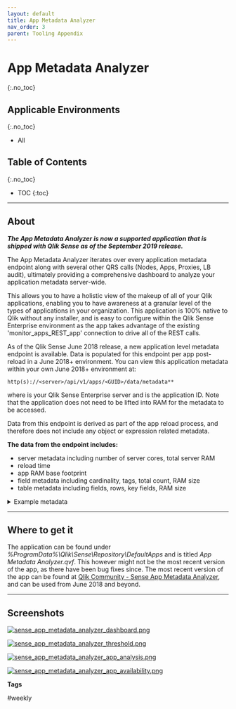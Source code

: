 ```yaml
---
layout: default
title: App Metadata Analyzer
nav_order: 3
parent: Tooling Appendix
---
```


# App Metadata Analyzer <i class="fas fa-dolly-flatbed fa-xs" title="Shipped | Native Capability"></i>
{:.no_toc}

## Applicable Environments
{:.no_toc}
- All

## Table of Contents
{:.no_toc}

* TOC
{:toc}

-------------------------

## About

**_The App Metadata Analyzer is now a supported application that is shipped with Qlik Sense as of the September 2019 release._**

The App Metadata Analyzer iterates over every application metadata endpoint along with several other QRS calls (Nodes, Apps, Proxies, LB audit), ultimately providing a comprehensive dashboard to analyze your application metadata server-wide.

This allows you to have a holistic view of the makeup of all of your Qlik applications, enabling you to have awareness at a granular level of the types of applications in your organization. This application is 100% native to Qlik without any installer, and is easy to configure within the Qlik Sense Enterprise environment as the app takes advantage of the existing 'monitor_apps_REST_app' connection to drive all of the REST calls.
 
As of the Qlik Sense June 2018 release, a new application level metadata endpoint is available. Data is populated for this endpoint per app post-reload in a June 2018+ environment. You can view this application metadata within your own June 2018+ environment at:

```http(s)://<server>/api/v1/apps/<GUID>/data/metadata**```
 
where <server> is your Qlik Sense Enterprise server and <GUID> is the application ID. Note that the application does not need to be lifted into RAM for the metadata to be accessed.

Data from this endpoint is derived as part of the app reload process, and therefore does not include any object or expression related metadata. 

**The data from the endpoint includes:**

- server metadata including number of server cores, total server RAM
- reload time
- app RAM base footprint
- field metadata including cardinality, tags, total count, RAM size
- table metadata including fields, rows, key fields, RAM size

<details>
  <summary>Example metadata</summary>
  
  ```
{"reload_meta":{"cpu_time_spent_ms":12696,"hardware":{"logical_cores":4,"total_memory":13018009600}},"static_byte_size":252583030,"fields":[{"name":"$Field","src_tables":[],"is_system":true,"is_hidden":true,"is_semantic":false,"distinct_only":false,"cardinal":239,"total_count":244,"is_locked":false,"always_one_selected":false,"is_numeric":false,"comment":"","tags":["$ascii","$text","$hidden","$system","$key"],"byte_size":6208},{"name":"$Table","src_tables":[],"is_system":true,"is_hidden":true,"is_semantic":false,"distinct_only":false,"cardinal":7,"total_count":244,"is_locked":false,"always_one_selected":false,"is_numeric":false,"comment":"","tags":["$ascii","$text","$hidden","$system","$key"],"byte_size":110},{"name":"$Rows","src_tables":[],"is_system":true,"is_hidden":true,"is_semantic":false,"distinct_only":false,"cardinal":5,"total_count":7,"is_locked":false,"always_one_selected":false,"is_numeric":true,"comment":"","tags":["$numeric","$integer","$hidden","$system"],"byte_size":70},{"name":"$Fields","src_tables":[],"is_system":true,"is_hidden":true,"is_semantic":false,"distinct_only":false,"cardinal":5,"total_count":7,"is_locked":false,"always_one_selected":false,"is_numeric":true,"comment":"","tags":["$numeric","$integer","$hidden","$system"],"byte_size":59},{"name":"$FieldNo","src_tables":[],"is_system":true,"is_hidden":true,"is_semantic":false,"distinct_only":false,"cardinal":114,"total_count":244,"is_locked":false,"always_one_selected":false,"is_numeric":true,"comment":"","tags":["$numeric","$integer","$hidden","$system"],"byte_size":1374},{"name":"$Info","src_tables":[],"is_system":true,"is_hidden":true,"is_semantic":false,"distinct_only":false,"cardinal":1,"total_count":239,"is_locked":false,"always_one_selected":false,"is_numeric":false,"comment":"","tags":["$ascii","$text","$hidden","$system"],"byte_size":6},{"name":"Game URL","src_tables":["Plays"],"is_system":false,"is_hidden":false,"is_semantic":false,"distinct_only":false,"cardinal":2298,"total_count":343045,"is_locked":false,"always_one_selected":false,"is_numeric":false,"comment":"","tags":["$ascii","$text"],"byte_size":174648},{"name":"GameID","src_tables":["Plays","Link","FinalScores","GamePassStats","PlayerPassStats"],"is_system":false,"is_hidden":false,"is_semantic":false,"distinct_only":true,"cardinal":2304,"total_count":0,"is_locked":false,"always_one_selected":false,"is_numeric":true,"comment":"","tags":["$numeric","$integer","$key"],"byte_size":46080},{"name":"WinningTeam","src_tables":["Plays"],"is_system":false,"is_hidden":false,"is_semantic":false,"distinct_only":false,"cardinal":35,"total_count":343045,"is_locked":false,"always_one_selected":false,"is_numeric":false,"comment":"","tags":["$ascii","$text"],"byte_size":307},{"name":"LosingTeam","src_tables":["Plays"],"is_system":false,"is_hidden":false,"is_semantic":false,"distinct_only":false,"cardinal":35,"total_count":343045,"is_locked":false,"always_one_selected":false,"is_numeric":false,"comment":"","tags":["$ascii","$text"],"byte_size":307},{"name":"FinalHomeScore","src_tables":["FinalScores"],"is_system":false,"is_hidden":false,"is_semantic":false,"distinct_only":false,"cardinal":57,"total_count":2298,"is_locked":false,"always_one_selected":false,"is_numeric":true,"comment":"","tags":["$numeric","$integer"],"byte_size":677},{"name":"FinalAwayScore","src_tables":["FinalScores"],"is_system":false,"is_hidden":false,"is_semantic":false,"distinct_only":false,"cardinal":52,"total_count":2298,"is_locked":false,"always_one_selected":false,"is_numeric":true,"comment":"","tags":["$numeric","$integer"],"byte_size":617},{"name":"offense_won","src_tables":["Plays"],"is_system":false,"is_hidden":false,"is_semantic":false,"distinct_only":false,"cardinal":2,"total_count":343045,"is_locked":false,"always_one_selected":false,"is_numeric":false,"comment":"","tags":["$ascii","$text"],"byte_size":21},{"name":"ID","src_tables":["Plays"],"is_system":false,"is_hidden":false,"is_semantic":false,"distinct_only":false,"cardinal":343045,"total_count":343045,"is_locked":false,"always_one_selected":false,"is_numeric":true,"comment":"","tags":["$numeric","$integer"],"byte_size":2744360},{"name":"Date","src_tables":["Plays"],"is_system":false,"is_hidden":false,"is_semantic":false,"distinct_only":false,"cardinal":426,"total_count":343045,"is_locked":false,"always_one_selected":false,"is_numeric":true,"comment":"","tags":["$numeric","$integer","$timestamp","$date"],"byte_size":3408},{"name":"Drive","src_tables":["Plays"],"is_system":false,"is_hidden":false,"is_semantic":false,"distinct_only":false,"cardinal":35,"total_count":343045,"is_locked":false,"always_one_selected":false,"is_numeric":true,"comment":"","tags":["$numeric","$integer"],"byte_size":411},{"name":"qtr","src_tables":["Plays"],"is_system":false,"is_hidden":false,"is_semantic":false,"distinct_only":false,"cardinal":4,"total_count":343045,"is_locked":false,"always_one_selected":false,"is_numeric":false,"comment":"","tags":["$ascii","$text"],"byte_size":32},{"name":"down","src_tables":["Plays"],"is_system":false,"is_hidden":false,"is_semantic":false,"distinct_only":false,"cardinal":4,"total_count":343045,"is_locked":false,"always_one_selected":false,"is_numeric":true,"comment":"","tags":["$numeric","$integer"],"byte_size":44},{"name":"time","src_tables":["Plays"],"is_system":false,"is_hidden":false,"is_semantic":false,"distinct_only":false,"cardinal":901,"total_count":343045,"is_locked":false,"always_one_selected":false,"is_numeric":true,"comment":"","tags":["$numeric"],"byte_size":19822},{"name":"TimeUnder","src_tables":["Plays"],"is_system":false,"is_hidden":false,"is_semantic":false,"distinct_only":false,"cardinal":16,"total_count":343045,"is_locked":false,"always_one_selected":false,"is_numeric":true,"comment":"","tags":["$numeric","$integer"],"byte_size":182},{"name":"TimeSecsDual","src_tables":["Plays"],"is_system":false,"is_hidden":false,"is_semantic":false,"distinct_only":false,"cardinal":343045,"total_count":343045,"is_locked":false,"always_one_selected":false,"is_numeric":true,"comment":"","tags":["$numeric","$integer"],"byte_size":4687758},{"name":"TimeSecs","src_tables":["Plays"],"is_system":false,"is_hidden":false,"is_semantic":false,"distinct_only":false,"cardinal":3601,"total_count":343045,"is_locked":false,"always_one_selected":false,"is_numeric":true,"comment":"","tags":["$numeric","$integer"],"byte_size":49304},{"name":"PlayTimeDiff","src_tables":["Plays"],"is_system":false,"is_hidden":false,"is_semantic":false,"distinct_only":false,"cardinal":149,"total_count":343045,"is_locked":false,"always_one_selected":false,"is_numeric":true,"comment":"","tags":[],"byte_size":1823},{"name":"SideofField","src_tables":["Plays"],"is_system":false,"is_hidden":false,"is_semantic":false,"distinct_only":false,"cardinal":36,"total_count":343045,"is_locked":false,"always_one_selected":false,"is_numeric":false,"comment":"","tags":["$ascii","$text"],"byte_size":316},{"name":"yrdline100Adjusted","src_tables":["Plays"],"is_system":false,"is_hidden":false,"is_semantic":false,"distinct_only":false,"cardinal":99,"total_count":343045,"is_locked":false,"always_one_selected":false,"is_numeric":true,"comment":"","tags":["$numeric","$integer"],"byte_size":792},{"name":"yrdln","src_tables":["Plays"],"is_system":false,"is_hidden":false,"is_semantic":false,"distinct_only":false,"cardinal":99,"total_count":343045,"is_locked":false,"always_one_selected":false,"is_numeric":true,"comment":"","tags":["$numeric","$integer"],"byte_size":792},{"name":"yrdline100","src_tables":["Plays"],"is_system":false,"is_hidden":false,"is_semantic":false,"distinct_only":false,"cardinal":99,"total_count":343045,"is_locked":false,"always_one_selected":false,"is_numeric":true,"comment":"","tags":["$numeric","$integer"],"byte_size":1179},{"name":"yrdlnOriginal","src_tables":["Plays"],"is_system":false,"is_hidden":false,"is_semantic":false,"distinct_only":false,"cardinal":50,"total_count":343045,"is_locked":false,"always_one_selected":false,"is_numeric":true,"comment":"","tags":["$numeric","$integer"],"byte_size":591},{"name":"ydstogo","src_tables":["Plays"],"is_system":false,"is_hidden":false,"is_semantic":false,"distinct_only":false,"cardinal":46,"total_count":343045,"is_locked":false,"always_one_selected":false,"is_numeric":true,"comment":"","tags":["$numeric","$integer"],"byte_size":543},{"name":"ydsnet","src_tables":["Plays"],"is_system":false,"is_hidden":false,"is_semantic":false,"distinct_only":false,"cardinal":152,"total_count":343045,"is_locked":false,"always_one_selected":false,"is_numeric":true,"comment":"","tags":["$numeric","$integer"],"byte_size":1857},{"name":"GoalToGo","src_tables":["Plays"],"is_system":false,"is_hidden":false,"is_semantic":false,"distinct_only":false,"cardinal":2,"total_count":343045,"is_locked":false,"always_one_selected":false,"is_numeric":true,"comment":"","tags":["$numeric","$integer"],"byte_size":22},{"name":"FirstDown","src_tables":["Plays"],"is_system":false,"is_hidden":false,"is_semantic":false,"distinct_only":false,"cardinal":2,"total_count":343045,"is_locked":false,"always_one_selected":false,"is_numeric":true,"comment":"","tags":["$numeric","$integer"],"byte_size":22},{"name":"posteam","src_tables":["Plays"],"is_system":false,"is_hidden":false,"is_semantic":false,"distinct_only":false,"cardinal":35,"total_count":343045,"is_locked":false,"always_one_selected":false,"is_numeric":false,"comment":"","tags":["$ascii","$text"],"byte_size":307},{"name":"DefensiveTeam","src_tables":["Plays"],"is_system":false,"is_hidden":false,"is_semantic":false,"distinct_only":false,"cardinal":35,"total_count":343045,"is_locked":false,"always_one_selected":false,"is_numeric":false,"comment":"","tags":["$ascii","$text"],"byte_size":307},{"name":"desc","src_tables":["Plays"],"is_system":false,"is_hidden":false,"is_semantic":false,"distinct_only":false,"cardinal":342749,"total_count":343045,"is_locked":false,"always_one_selected":false,"is_numeric":false,"comment":"","tags":["$ascii","$text"],"byte_size":32903981},{"name":"PlayAttempted","src_tables":["Plays"],"is_system":false,"is_hidden":false,"is_semantic":false,"distinct_only":false,"cardinal":1,"total_count":343045,"is_locked":false,"always_one_selected":false,"is_numeric":true,"comment":"","tags":["$numeric","$integer"],"byte_size":11},{"name":"Yards.Gained","src_tables":["Plays"],"is_system":false,"is_hidden":false,"is_semantic":false,"distinct_only":false,"cardinal":126,"total_count":343045,"is_locked":false,"always_one_selected":false,"is_numeric":true,"comment":"","tags":["$numeric","$integer"],"byte_size":1520},{"name":"sp","src_tables":["Plays"],"is_system":false,"is_hidden":false,"is_semantic":false,"distinct_only":false,"cardinal":2,"total_count":343045,"is_locked":false,"always_one_selected":false,"is_numeric":true,"comment":"","tags":["$numeric","$integer"],"byte_size":22},{"name":"Touchdown","src_tables":["Plays"],"is_system":false,"is_hidden":false,"is_semantic":false,"distinct_only":false,"cardinal":2,"total_count":343045,"is_locked":false,"always_one_selected":false,"is_numeric":true,"comment":"","tags":["$numeric","$integer"],"byte_size":22},{"name":"ExPointResult","src_tables":["Plays"],"is_system":false,"is_hidden":false,"is_semantic":false,"distinct_only":false,"cardinal":1,"total_count":343045,"is_locked":false,"always_one_selected":false,"is_numeric":false,"comment":"","tags":["$ascii","$text"],"byte_size":8},{"name":"TwoPointConv","src_tables":["Plays"],"is_system":false,"is_hidden":false,"is_semantic":false,"distinct_only":false,"cardinal":1,"total_count":343045,"is_locked":false,"always_one_selected":false,"is_numeric":false,"comment":"","tags":["$ascii","$text"],"byte_size":8},{"name":"DefTwoPoint","src_tables":["Plays"],"is_system":false,"is_hidden":false,"is_semantic":false,"distinct_only":false,"cardinal":1,"total_count":343045,"is_locked":false,"always_one_selected":false,"is_numeric":false,"comment":"","tags":["$ascii","$text"],"byte_size":8},{"name":"Safety","src_tables":["Plays"],"is_system":false,"is_hidden":false,"is_semantic":false,"distinct_only":false,"cardinal":2,"total_count":343045,"is_locked":false,"always_one_selected":false,"is_numeric":true,"comment":"","tags":["$numeric","$integer"],"byte_size":22},{"name":"Onsidekick","src_tables":["Plays"],"is_system":false,"is_hidden":false,"is_semantic":false,"distinct_only":false,"cardinal":2,"total_count":343045,"is_locked":false,"always_one_selected":false,"is_numeric":true,"comment":"","tags":["$numeric","$integer"],"byte_size":22},{"name":"PuntResult","src_tables":["Plays"],"is_system":false,"is_hidden":false,"is_semantic":false,"distinct_only":false,"cardinal":3,"total_count":343045,"is_locked":false,"always_one_selected":false,"is_numeric":false,"comment":"","tags":["$ascii","$text"],"byte_size":32},{"name":"PlayType","src_tables":["Plays"],"is_system":false,"is_hidden":false,"is_semantic":false,"distinct_only":false,"cardinal":11,"total_count":343045,"is_locked":false,"always_one_selected":false,"is_numeric":false,"comment":"","tags":["$ascii","$text"],"byte_size":133},{"name":"Passer","src_tables":["Plays"],"is_system":false,"is_hidden":false,"is_semantic":false,"distinct_only":false,"cardinal":346,"total_count":343045,"is_locked":false,"always_one_selected":false,"is_numeric":false,"comment":"","tags":["$ascii","$text"],"byte_size":4969},{"name":"Passer_ID","src_tables":["Plays"],"is_system":false,"is_hidden":false,"is_semantic":false,"distinct_only":false,"cardinal":334,"total_count":343045,"is_locked":false,"always_one_selected":false,"is_numeric":false,"comment":"","tags":["$ascii","$text"],"byte_size":5338},{"name":"PassAttempt","src_tables":["Plays"],"is_system":false,"is_hidden":false,"is_semantic":false,"distinct_only":false,"cardinal":2,"total_count":343045,"is_locked":false,"always_one_selected":false,"is_numeric":true,"comment":"","tags":["$numeric","$integer"],"byte_size":22},{"name":"PassOutcome","src_tables":["Plays"],"is_system":false,"is_hidden":false,"is_semantic":false,"distinct_only":false,"cardinal":3,"total_count":343045,"is_locked":false,"always_one_selected":false,"is_numeric":false,"comment":"","tags":["$ascii","$text"],"byte_size":43},{"name":"PassLength","src_tables":["Plays"],"is_system":false,"is_hidden":false,"is_semantic":false,"distinct_only":false,"cardinal":4,"total_count":343045,"is_locked":false,"always_one_selected":false,"is_numeric":false,"comment":"","tags":[],"byte_size":41},{"name":"AirYards","src_tables":["Plays"],"is_system":false,"is_hidden":false,"is_semantic":false,"distinct_only":false,"cardinal":109,"total_count":343045,"is_locked":false,"always_one_selected":false,"is_numeric":true,"comment":"","tags":["$numeric","$integer"],"byte_size":1329},{"name":"YardsAfterCatch","src_tables":["Plays"],"is_system":false,"is_hidden":false,"is_semantic":false,"distinct_only":false,"cardinal":115,"total_count":343045,"is_locked":false,"always_one_selected":false,"is_numeric":true,"comment":"","tags":["$numeric","$integer"],"byte_size":1387},{"name":"QBHit","src_tables":["Plays"],"is_system":false,"is_hidden":false,"is_semantic":false,"distinct_only":false,"cardinal":2,"total_count":343045,"is_locked":false,"always_one_selected":false,"is_numeric":true,"comment":"","tags":["$numeric","$integer"],"byte_size":22},{"name":"PassLocation","src_tables":["Plays"],"is_system":false,"is_hidden":false,"is_semantic":false,"distinct_only":false,"cardinal":4,"total_count":343045,"is_locked":false,"always_one_selected":false,"is_numeric":false,"comment":"","tags":["$ascii","$text"],"byte_size":41},{"name":"InterceptionThrown","src_tables":["Plays"],"is_system":false,"is_hidden":false,"is_semantic":false,"distinct_only":false,"cardinal":2,"total_count":343045,"is_locked":false,"always_one_selected":false,"is_numeric":true,"comment":"","tags":["$numeric","$integer"],"byte_size":22},{"name":"Interceptor","src_tables":["Plays"],"is_system":false,"is_hidden":false,"is_semantic":false,"distinct_only":false,"cardinal":897,"total_count":343045,"is_locked":false,"always_one_selected":false,"is_numeric":false,"comment":"","tags":["$ascii","$text"],"byte_size":12888},{"name":"Rusher","src_tables":["Plays"],"is_system":false,"is_hidden":false,"is_semantic":false,"distinct_only":false,"cardinal":1217,"total_count":343045,"is_locked":false,"always_one_selected":false,"is_numeric":false,"comment":"","tags":["$ascii","$text"],"byte_size":17525},{"name":"Rusher_ID","src_tables":["Plays"],"is_system":false,"is_hidden":false,"is_semantic":false,"distinct_only":false,"cardinal":1069,"total_count":343045,"is_locked":false,"always_one_selected":false,"is_numeric":false,"comment":"","tags":[],"byte_size":17093},{"name":"RushAttempt","src_tables":["Plays"],"is_system":false,"is_hidden":false,"is_semantic":false,"distinct_only":false,"cardinal":2,"total_count":343045,"is_locked":false,"always_one_selected":false,"is_numeric":true,"comment":"","tags":["$numeric","$integer"],"byte_size":22},{"name":"RunLocation","src_tables":["Plays"],"is_system":false,"is_hidden":false,"is_semantic":false,"distinct_only":false,"cardinal":4,"total_count":343045,"is_locked":false,"always_one_selected":false,"is_numeric":false,"comment":"","tags":["$ascii","$text"],"byte_size":41},{"name":"RunGap","src_tables":["Plays"],"is_system":false,"is_hidden":false,"is_semantic":false,"distinct_only":false,"cardinal":4,"total_count":343045,"is_locked":false,"always_one_selected":false,"is_numeric":false,"comment":"","tags":["$ascii","$text"],"byte_size":40},{"name":"Receiver","src_tables":["Plays"],"is_system":false,"is_hidden":false,"is_semantic":false,"distinct_only":false,"cardinal":1381,"total_count":343045,"is_locked":false,"always_one_selected":false,"is_numeric":false,"comment":"","tags":["$ascii","$text"],"byte_size":19874},{"name":"Receiver_ID","src_tables":["Plays"],"is_system":false,"is_hidden":false,"is_semantic":false,"distinct_only":false,"cardinal":1488,"total_count":343045,"is_locked":false,"always_one_selected":false,"is_numeric":false,"comment":"","tags":[],"byte_size":23797},{"name":"Reception","src_tables":["Plays"],"is_system":false,"is_hidden":false,"is_semantic":false,"distinct_only":false,"cardinal":2,"total_count":343045,"is_locked":false,"always_one_selected":false,"is_numeric":true,"comment":"","tags":["$numeric","$integer"],"byte_size":22},{"name":"ReturnResult","src_tables":["Plays"],"is_system":false,"is_hidden":false,"is_semantic":false,"distinct_only":false,"cardinal":4,"total_count":343045,"is_locked":false,"always_one_selected":false,"is_numeric":false,"comment":"","tags":["$ascii","$text"],"byte_size":54},{"name":"Returner","src_tables":["Plays"],"is_system":false,"is_hidden":false,"is_semantic":false,"distinct_only":false,"cardinal":552,"total_count":343045,"is_locked":false,"always_one_selected":false,"is_numeric":false,"comment":"","tags":["$ascii","$text"],"byte_size":7914},{"name":"BlockingPlayer","src_tables":["Plays"],"is_system":false,"is_hidden":false,"is_semantic":false,"distinct_only":false,"cardinal":101,"total_count":343045,"is_locked":false,"always_one_selected":false,"is_numeric":false,"comment":"","tags":["$ascii","$text"],"byte_size":1435},{"name":"Tackler1","src_tables":["Plays"],"is_system":false,"is_hidden":false,"is_semantic":false,"distinct_only":false,"cardinal":3464,"total_count":343045,"is_locked":false,"always_one_selected":false,"is_numeric":false,"comment":"","tags":["$ascii","$text"],"byte_size":50067},{"name":"Tackler2","src_tables":["Plays"],"is_system":false,"is_hidden":false,"is_semantic":false,"distinct_only":false,"cardinal":2226,"total_count":343045,"is_locked":false,"always_one_selected":false,"is_numeric":false,"comment":"","tags":["$ascii","$text"],"byte_size":32129},{"name":"FieldGoalResult","src_tables":["Plays"],"is_system":false,"is_hidden":false,"is_semantic":false,"distinct_only":false,"cardinal":4,"total_count":343045,"is_locked":false,"always_one_selected":false,"is_numeric":false,"comment":"","tags":["$ascii","$text"],"byte_size":44},{"name":"FieldGoalDistance","src_tables":["Plays"],"is_system":false,"is_hidden":false,"is_semantic":false,"distinct_only":false,"cardinal":52,"total_count":343045,"is_locked":false,"always_one_selected":false,"is_numeric":true,"comment":"","tags":[],"byte_size":620},{"name":"Fumble","src_tables":["Plays"],"is_system":false,"is_hidden":false,"is_semantic":false,"distinct_only":false,"cardinal":2,"total_count":343045,"is_locked":false,"always_one_selected":false,"is_numeric":true,"comment":"","tags":["$numeric","$integer"],"byte_size":22},{"name":"RecFumbTeam","src_tables":["Plays"],"is_system":false,"is_hidden":false,"is_semantic":false,"distinct_only":false,"cardinal":35,"total_count":343045,"is_locked":false,"always_one_selected":false,"is_numeric":false,"comment":"","tags":["$ascii","$text"],"byte_size":306},{"name":"RecFumbPlayer","src_tables":["Plays"],"is_system":false,"is_hidden":false,"is_semantic":false,"distinct_only":false,"cardinal":1729,"total_count":343045,"is_locked":false,"always_one_selected":false,"is_numeric":false,"comment":"","tags":["$ascii","$text"],"byte_size":24817},{"name":"Sack","src_tables":["Plays"],"is_system":false,"is_hidden":false,"is_semantic":false,"distinct_only":false,"cardinal":2,"total_count":343045,"is_locked":false,"always_one_selected":false,"is_numeric":true,"comment":"","tags":["$numeric","$integer"],"byte_size":22},{"name":"Challenge.Replay","src_tables":["Plays"],"is_system":false,"is_hidden":false,"is_semantic":false,"distinct_only":false,"cardinal":2,"total_count":343045,"is_locked":false,"always_one_selected":false,"is_numeric":true,"comment":"","tags":["$numeric","$integer"],"byte_size":22},{"name":"ChalReplayResult","src_tables":["Plays"],"is_system":false,"is_hidden":false,"is_semantic":false,"distinct_only":false,"cardinal":3,"total_count":343045,"is_locked":false,"always_one_selected":false,"is_numeric":false,"comment":"","tags":["$ascii","$text"],"byte_size":34},{"name":"Accepted.Penalty","src_tables":["Plays"],"is_system":false,"is_hidden":false,"is_semantic":false,"distinct_only":false,"cardinal":2,"total_count":343045,"is_locked":false,"always_one_selected":false,"is_numeric":true,"comment":"","tags":["$numeric","$integer"],"byte_size":22},{"name":"PenalizedTeam","src_tables":["Plays"],"is_system":false,"is_hidden":false,"is_semantic":false,"distinct_only":false,"cardinal":35,"total_count":343045,"is_locked":false,"always_one_selected":false,"is_numeric":false,"comment":"","tags":["$ascii","$text"],"byte_size":306},{"name":"PenaltyType","src_tables":["Plays"],"is_system":false,"is_hidden":false,"is_semantic":false,"distinct_only":false,"cardinal":69,"total_count":343045,"is_locked":false,"always_one_selected":false,"is_numeric":false,"comment":"","tags":["$ascii","$text"],"byte_size":3962},{"name":"PenalizedPlayer","src_tables":["Plays"],"is_system":false,"is_hidden":false,"is_semantic":false,"distinct_only":false,"cardinal":3230,"total_count":343045,"is_locked":false,"always_one_selected":false,"is_numeric":false,"comment":"","tags":["$ascii","$text"],"byte_size":46639},{"name":"Penalty.Yards","src_tables":["Plays"],"is_system":false,"is_hidden":false,"is_semantic":false,"distinct_only":false,"cardinal":59,"total_count":343045,"is_locked":false,"always_one_selected":false,"is_numeric":true,"comment":"","tags":["$numeric","$integer"],"byte_size":698},{"name":"PosTeamScore","src_tables":["Plays"],"is_system":false,"is_hidden":false,"is_semantic":false,"distinct_only":false,"cardinal":60,"total_count":343045,"is_locked":false,"always_one_selected":false,"is_numeric":true,"comment":"","tags":["$numeric","$integer"],"byte_size":710},{"name":"DefTeamScore","src_tables":["Plays"],"is_system":false,"is_hidden":false,"is_semantic":false,"distinct_only":false,"cardinal":60,"total_count":343045,"is_locked":false,"always_one_selected":false,"is_numeric":true,"comment":"","tags":["$numeric","$integer"],"byte_size":710},{"name":"ScoreDiff","src_tables":["Plays"],"is_system":false,"is_hidden":false,"is_semantic":false,"distinct_only":false,"cardinal":103,"total_count":343045,"is_locked":false,"always_one_selected":false,"is_numeric":true,"comment":"","tags":["$numeric","$integer"],"byte_size":1268},{"name":"AbsScoreDiff","src_tables":["Plays"],"is_system":false,"is_hidden":false,"is_semantic":false,"distinct_only":false,"cardinal":52,"total_count":343045,"is_locked":false,"always_one_selected":false,"is_numeric":true,"comment":"","tags":["$numeric","$integer"],"byte_size":614},{"name":"HomeTeam","src_tables":["Plays"],"is_system":false,"is_hidden":false,"is_semantic":false,"distinct_only":false,"cardinal":35,"total_count":343045,"is_locked":false,"always_one_selected":false,"is_numeric":false,"comment":"","tags":["$ascii","$text"],"byte_size":307},{"name":"AwayTeam","src_tables":["Plays"],"is_system":false,"is_hidden":false,"is_semantic":false,"distinct_only":false,"cardinal":35,"total_count":343045,"is_locked":false,"always_one_selected":false,"is_numeric":false,"comment":"","tags":["$ascii","$text"],"byte_size":307},{"name":"Timeout_Indicator","src_tables":["Plays"],"is_system":false,"is_hidden":false,"is_semantic":false,"distinct_only":false,"cardinal":2,"total_count":343045,"is_locked":false,"always_one_selected":false,"is_numeric":true,"comment":"","tags":["$numeric","$integer"],"byte_size":22},{"name":"Timeout_Team","src_tables":["Plays"],"is_system":false,"is_hidden":false,"is_semantic":false,"distinct_only":false,"cardinal":36,"total_count":343045,"is_locked":false,"always_one_selected":false,"is_numeric":false,"comment":"","tags":["$ascii","$text"],"byte_size":317},{"name":"posteam_timeouts_pre","src_tables":["Plays"],"is_system":false,"is_hidden":false,"is_semantic":false,"distinct_only":false,"cardinal":4,"total_count":343045,"is_locked":false,"always_one_selected":false,"is_numeric":true,"comment":"","tags":["$numeric","$integer"],"byte_size":44},{"name":"HomeTimeouts_Remaining_Pre","src_tables":["Plays"],"is_system":false,"is_hidden":false,"is_semantic":false,"distinct_only":false,"cardinal":7,"total_count":343045,"is_locked":false,"always_one_selected":false,"is_numeric":true,"comment":"","tags":["$numeric","$integer"],"byte_size":80},{"name":"AwayTimeouts_Remaining_Pre","src_tables":["Plays"],"is_system":false,"is_hidden":false,"is_semantic":false,"distinct_only":false,"cardinal":5,"total_count":343045,"is_locked":false,"always_one_selected":false,"is_numeric":true,"comment":"","tags":["$numeric","$integer"],"byte_size":56},{"name":"HomeTimeouts_Remaining_Post","src_tables":["Plays"],"is_system":false,"is_hidden":false,"is_semantic":false,"distinct_only":false,"cardinal":7,"total_count":343045,"is_locked":false,"always_one_selected":false,"is_numeric":true,"comment":"","tags":["$numeric","$integer"],"byte_size":80},{"name":"AwayTimeouts_Remaining_Post","src_tables":["Plays"],"is_system":false,"is_hidden":false,"is_semantic":false,"distinct_only":false,"cardinal":5,"total_count":343045,"is_locked":false,"always_one_selected":false,"is_numeric":true,"comment":"","tags":["$numeric","$integer"],"byte_size":56},{"name":"No_Score_Prob","src_tables":["Plays"],"is_system":false,"is_hidden":false,"is_semantic":false,"distinct_only":false,"cardinal":278638,"total_count":343045,"is_locked":false,"always_one_selected":false,"is_numeric":true,"comment":"","tags":["$numeric"],"byte_size":8891075},{"name":"Opp_Field_Goal_Prob","src_tables":["Plays"],"is_system":false,"is_hidden":false,"is_semantic":false,"distinct_only":false,"cardinal":278637,"total_count":343045,"is_locked":false,"always_one_selected":false,"is_numeric":true,"comment":"","tags":["$numeric"],"byte_size":8765499},{"name":"Opp_Safety_Prob","src_tables":["Plays"],"is_system":false,"is_hidden":false,"is_semantic":false,"distinct_only":false,"cardinal":278637,"total_count":343045,"is_locked":false,"always_one_selected":false,"is_numeric":true,"comment":"","tags":["$numeric"],"byte_size":9284760},{"name":"Opp_Touchdown_Prob","src_tables":["Plays"],"is_system":false,"is_hidden":false,"is_semantic":false,"distinct_only":false,"cardinal":278637,"total_count":343045,"is_locked":false,"always_one_selected":false,"is_numeric":true,"comment":"","tags":["$numeric"],"byte_size":8720048},{"name":"Field_Goal_Prob","src_tables":["Plays"],"is_system":false,"is_hidden":false,"is_semantic":false,"distinct_only":false,"cardinal":278687,"total_count":343045,"is_locked":false,"always_one_selected":false,"is_numeric":true,"comment":"","tags":["$numeric"],"byte_size":8627430},{"name":"Safety_Prob","src_tables":["Plays"],"is_system":false,"is_hidden":false,"is_semantic":false,"distinct_only":false,"cardinal":278637,"total_count":343045,"is_locked":false,"always_one_selected":false,"is_numeric":true,"comment":"","tags":["$numeric"],"byte_size":9195884},{"name":"Touchdown_Prob","src_tables":["Plays"],"is_system":false,"is_hidden":false,"is_semantic":false,"distinct_only":false,"cardinal":278637,"total_count":343045,"is_locked":false,"always_one_selected":false,"is_numeric":true,"comment":"","tags":["$numeric"],"byte_size":8624242},{"name":"ExPoint_Prob","src_tables":["Plays"],"is_system":false,"is_hidden":false,"is_semantic":false,"distinct_only":false,"cardinal":1,"total_count":343045,"is_locked":false,"always_one_selected":false,"is_numeric":true,"comment":"","tags":["$numeric","$integer"],"byte_size":11},{"name":"TwoPoint_Prob","src_tables":["Plays"],"is_system":false,"is_hidden":false,"is_semantic":false,"distinct_only":false,"cardinal":1,"total_count":343045,"is_locked":false,"always_one_selected":false,"is_numeric":true,"comment":"","tags":["$numeric","$integer"],"byte_size":11},{"name":"ExpPts","src_tables":["Plays"],"is_system":false,"is_hidden":false,"is_semantic":false,"distinct_only":false,"cardinal":278687,"total_count":343045,"is_locked":false,"always_one_selected":false,"is_numeric":true,"comment":"","tags":["$numeric"],"byte_size":8467471},{"name":"EPA","src_tables":["Plays"],"is_system":false,"is_hidden":false,"is_semantic":false,"distinct_only":false,"cardinal":334629,"total_count":343045,"is_locked":false,"always_one_selected":false,"is_numeric":true,"comment":"","tags":[],"byte_size":10444278},{"name":"airEPA","src_tables":["Plays"],"is_system":false,"is_hidden":false,"is_semantic":false,"distinct_only":false,"cardinal":155478,"total_count":343045,"is_locked":false,"always_one_selected":false,"is_numeric":true,"comment":"","tags":[],"byte_size":4810747},{"name":"yacEPA","src_tables":["Plays"],"is_system":false,"is_hidden":false,"is_semantic":false,"distinct_only":false,"cardinal":133918,"total_count":343045,"is_locked":false,"always_one_selected":false,"is_numeric":true,"comment":"","tags":[],"byte_size":4153854},{"name":"Home_WP_pre","src_tables":["Plays"],"is_system":false,"is_hidden":false,"is_semantic":false,"distinct_only":false,"cardinal":338079,"total_count":343045,"is_locked":false,"always_one_selected":false,"is_numeric":true,"comment":"","tags":["$numeric"],"byte_size":10485254},{"name":"Away_WP_pre","src_tables":["Plays"],"is_system":false,"is_hidden":false,"is_semantic":false,"distinct_only":false,"cardinal":338080,"total_count":343045,"is_locked":false,"always_one_selected":false,"is_numeric":true,"comment":"","tags":["$numeric"],"byte_size":10506196},{"name":"Home_WP_post","src_tables":["Plays"],"is_system":false,"is_hidden":false,"is_semantic":false,"distinct_only":false,"cardinal":336064,"total_count":343045,"is_locked":false,"always_one_selected":false,"is_numeric":true,"comment":"","tags":[],"byte_size":10422876},{"name":"Away_WP_post","src_tables":["Plays"],"is_system":false,"is_hidden":false,"is_semantic":false,"distinct_only":false,"cardinal":336066,"total_count":343045,"is_locked":false,"always_one_selected":false,"is_numeric":true,"comment":"","tags":[],"byte_size":10443871},{"name":"Win_Prob","src_tables":["Plays"],"is_system":false,"is_hidden":false,"is_semantic":false,"distinct_only":false,"cardinal":336231,"total_count":343045,"is_locked":false,"always_one_selected":false,"is_numeric":true,"comment":"","tags":["$numeric"],"byte_size":10438050},{"name":"WPA","src_tables":["Plays"],"is_system":false,"is_hidden":false,"is_semantic":false,"distinct_only":false,"cardinal":340236,"total_count":343045,"is_locked":false,"always_one_selected":false,"is_numeric":true,"comment":"","tags":[],"byte_size":11164686},{"name":"airWPA","src_tables":["Plays"],"is_system":false,"is_hidden":false,"is_semantic":false,"distinct_only":false,"cardinal":157036,"total_count":343045,"is_locked":false,"always_one_selected":false,"is_numeric":true,"comment":"","tags":[],"byte_size":5124447},{"name":"yacWPA","src_tables":["Plays"],"is_system":false,"is_hidden":false,"is_semantic":false,"distinct_only":false,"cardinal":134238,"total_count":343045,"is_locked":false,"always_one_selected":false,"is_numeric":true,"comment":"","tags":[],"byte_size":4384842},{"name":"Season","src_tables":["Plays"],"is_system":false,"is_hidden":false,"is_semantic":false,"distinct_only":false,"cardinal":9,"total_count":343045,"is_locked":false,"always_one_selected":false,"is_numeric":true,"comment":"","tags":["$numeric","$integer"],"byte_size":126},{"name":"HomeTeamCurrScore","src_tables":["Plays"],"is_system":false,"is_hidden":false,"is_semantic":false,"distinct_only":false,"cardinal":57,"total_count":343045,"is_locked":false,"always_one_selected":false,"is_numeric":true,"comment":"","tags":["$numeric","$integer"],"byte_size":676},{"name":"AwayTeamCurrScore","src_tables":["Plays"],"is_system":false,"is_hidden":false,"is_semantic":false,"distinct_only":false,"cardinal":54,"total_count":343045,"is_locked":false,"always_one_selected":false,"is_numeric":true,"comment":"","tags":["$numeric","$integer"],"byte_size":638},{"name":"QuarterSecondsElasped","src_tables":["Plays"],"is_system":false,"is_hidden":false,"is_semantic":false,"distinct_only":false,"cardinal":900,"total_count":343045,"is_locked":false,"always_one_selected":false,"is_numeric":true,"comment":"","tags":["$numeric","$integer"],"byte_size":8102},{"name":"GameIDPlayType","src_tables":["Plays"],"is_system":false,"is_hidden":false,"is_semantic":false,"distinct_only":false,"cardinal":15974,"total_count":343045,"is_locked":false,"always_one_selected":false,"is_numeric":false,"comment":"","tags":["$ascii","$text"],"byte_size":345158},{"name":"_Key","src_tables":["Link","FinalScoreLink"],"is_system":false,"is_hidden":false,"is_semantic":false,"distinct_only":false,"cardinal":4596,"total_count":4596,"is_locked":false,"always_one_selected":false,"is_numeric":false,"comment":"","tags":["$ascii","$text","$key"],"byte_size":90899},{"name":"Team_Master","src_tables":["Link"],"is_system":false,"is_hidden":false,"is_semantic":false,"distinct_only":false,"cardinal":35,"total_count":4596,"is_locked":false,"always_one_selected":false,"is_numeric":false,"comment":"","tags":["$ascii","$text"],"byte_size":307},{"name":"FinalScore","src_tables":["FinalScoreLink"],"is_system":false,"is_hidden":false,"is_semantic":false,"distinct_only":false,"cardinal":59,"total_count":4596,"is_locked":false,"always_one_selected":false,"is_numeric":true,"comment":"","tags":["$numeric","$integer"],"byte_size":700},{"name":"WonFlag","src_tables":["FinalScoreLink"],"is_system":false,"is_hidden":false,"is_semantic":false,"distinct_only":false,"cardinal":2,"total_count":4596,"is_locked":false,"always_one_selected":false,"is_numeric":true,"comment":"","tags":["$numeric","$integer"],"byte_size":22},{"name":"GamePassStats.Team","src_tables":["GamePassStats"],"is_system":false,"is_hidden":false,"is_semantic":false,"distinct_only":false,"cardinal":34,"total_count":5492,"is_locked":false,"always_one_selected":false,"is_numeric":false,"comment":"","tags":["$ascii","$text"],"byte_size":298},{"name":"GamePassStats.Opponent","src_tables":["GamePassStats"],"is_system":false,"is_hidden":false,"is_semantic":false,"distinct_only":false,"cardinal":34,"total_count":5492,"is_locked":false,"always_one_selected":false,"is_numeric":false,"comment":"","tags":["$ascii","$text"],"byte_size":298},{"name":"GamePassStats.Player_Name","src_tables":["GamePassStats"],"is_system":false,"is_hidden":false,"is_semantic":false,"distinct_only":false,"cardinal":330,"total_count":5492,"is_locked":false,"always_one_selected":false,"is_numeric":false,"comment":"","tags":["$ascii","$text"],"byte_size":4724},{"name":"GamePassStats.Attempts","src_tables":["GamePassStats"],"is_system":false,"is_hidden":false,"is_semantic":false,"distinct_only":false,"cardinal":66,"total_count":5492,"is_locked":false,"always_one_selected":false,"is_numeric":true,"comment":"","tags":["$numeric","$integer"],"byte_size":783},{"name":"GamePassStats.Completions","src_tables":["GamePassStats"],"is_system":false,"is_hidden":false,"is_semantic":false,"distinct_only":false,"cardinal":46,"total_count":5492,"is_locked":false,"always_one_selected":false,"is_numeric":true,"comment":"","tags":["$numeric","$integer"],"byte_size":542},{"name":"GamePassStats.Drives","src_tables":["GamePassStats"],"is_system":false,"is_hidden":false,"is_semantic":false,"distinct_only":false,"cardinal":17,"total_count":5492,"is_locked":false,"always_one_selected":false,"is_numeric":true,"comment":"","tags":["$numeric","$integer"],"byte_size":195},{"name":"GamePassStats.Comp_Perc","src_tables":["GamePassStats"],"is_system":false,"is_hidden":false,"is_semantic":false,"distinct_only":false,"cardinal":454,"total_count":5492,"is_locked":false,"always_one_selected":false,"is_numeric":true,"comment":"","tags":["$numeric"],"byte_size":13777},{"name":"GamePassStats.Total_Yards","src_tables":["GamePassStats"],"is_system":false,"is_hidden":false,"is_semantic":false,"distinct_only":false,"cardinal":477,"total_count":5492,"is_locked":false,"always_one_selected":false,"is_numeric":true,"comment":"","tags":["$numeric","$integer"],"byte_size":6082},{"name":"GamePassStats.Total_Raw_AirYards","src_tables":["GamePassStats"],"is_system":false,"is_hidden":false,"is_semantic":false,"distinct_only":false,"cardinal":581,"total_count":5492,"is_locked":false,"always_one_selected":false,"is_numeric":true,"comment":"","tags":["$numeric","$integer"],"byte_size":7437},{"name":"GamePassStats.Total_Comp_AirYards","src_tables":["GamePassStats"],"is_system":false,"is_hidden":false,"is_semantic":false,"distinct_only":false,"cardinal":317,"total_count":5492,"is_locked":false,"always_one_selected":false,"is_numeric":true,"comment":"","tags":["$numeric","$integer"],"byte_size":4002},{"name":"GamePassStats.Yards_per_Att","src_tables":["GamePassStats"],"is_system":false,"is_hidden":false,"is_semantic":false,"distinct_only":false,"cardinal":2878,"total_count":5492,"is_locked":false,"always_one_selected":false,"is_numeric":true,"comment":"","tags":["$numeric"],"byte_size":83404},{"name":"GamePassStats.Yards_per_Comp","src_tables":["GamePassStats"],"is_system":false,"is_hidden":false,"is_semantic":false,"distinct_only":false,"cardinal":2133,"total_count":5492,"is_locked":false,"always_one_selected":false,"is_numeric":true,"comment":"","tags":[],"byte_size":60718},{"name":"GamePassStats.Yards_per_Drive","src_tables":["GamePassStats"],"is_system":false,"is_hidden":false,"is_semantic":false,"distinct_only":false,"cardinal":1646,"total_count":5492,"is_locked":false,"always_one_selected":false,"is_numeric":true,"comment":"","tags":["$numeric"],"byte_size":44349},{"name":"GamePassStats.Raw_AirYards_per_Att","src_tables":["GamePassStats"],"is_system":false,"is_hidden":false,"is_semantic":false,"distinct_only":false,"cardinal":2990,"total_count":5492,"is_locked":false,"always_one_selected":false,"is_numeric":true,"comment":"","tags":["$numeric"],"byte_size":86651},{"name":"GamePassStats.Comp_AirYards_per_Att","src_tables":["GamePassStats"],"is_system":false,"is_hidden":false,"is_semantic":false,"distinct_only":false,"cardinal":2524,"total_count":5492,"is_locked":false,"always_one_selected":false,"is_numeric":true,"comment":"","tags":["$numeric"],"byte_size":73743},{"name":"GamePassStats.Raw_AirYards_per_Comp","src_tables":["GamePassStats"],"is_system":false,"is_hidden":false,"is_semantic":false,"distinct_only":false,"cardinal":2809,"total_count":5492,"is_locked":false,"always_one_selected":false,"is_numeric":true,"comment":"","tags":[],"byte_size":79995},{"name":"GamePassStats.Comp_AirYards_per_Comp","src_tables":["GamePassStats"],"is_system":false,"is_hidden":false,"is_semantic":false,"distinct_only":false,"cardinal":1988,"total_count":5492,"is_locked":false,"always_one_selected":false,"is_numeric":true,"comment":"","tags":[],"byte_size":56135},{"name":"GamePassStats.Raw_AirYards_per_Drive","src_tables":["GamePassStats"],"is_system":false,"is_hidden":false,"is_semantic":false,"distinct_only":false,"cardinal":1785,"total_count":5492,"is_locked":false,"always_one_selected":false,"is_numeric":true,"comment":"","tags":["$numeric"],"byte_size":48061},{"name":"GamePassStats.Comp_AirYards_per_Drive","src_tables":["GamePassStats"],"is_system":false,"is_hidden":false,"is_semantic":false,"distinct_only":false,"cardinal":1311,"total_count":5492,"is_locked":false,"always_one_selected":false,"is_numeric":true,"comment":"","tags":["$numeric"],"byte_size":35284},{"name":"GamePassStats.PACR","src_tables":["GamePassStats"],"is_system":false,"is_hidden":false,"is_semantic":false,"distinct_only":false,"cardinal":4584,"total_count":5492,"is_locked":false,"always_one_selected":false,"is_numeric":true,"comment":"","tags":[],"byte_size":143372},{"name":"GamePassStats.TimesHit","src_tables":["GamePassStats"],"is_system":false,"is_hidden":false,"is_semantic":false,"distinct_only":false,"cardinal":14,"total_count":5492,"is_locked":false,"always_one_selected":false,"is_numeric":true,"comment":"","tags":["$numeric","$integer"],"byte_size":158},{"name":"GamePassStats.TimesHit_per_Drive","src_tables":["GamePassStats"],"is_system":false,"is_hidden":false,"is_semantic":false,"distinct_only":false,"cardinal":81,"total_count":5492,"is_locked":false,"always_one_selected":false,"is_numeric":true,"comment":"","tags":["$numeric"],"byte_size":2251},{"name":"GamePassStats.Interceptions","src_tables":["GamePassStats"],"is_system":false,"is_hidden":false,"is_semantic":false,"distinct_only":false,"cardinal":7,"total_count":5492,"is_locked":false,"always_one_selected":false,"is_numeric":true,"comment":"","tags":["$numeric","$integer"],"byte_size":77},{"name":"GamePassStats.TDs","src_tables":["GamePassStats"],"is_system":false,"is_hidden":false,"is_semantic":false,"distinct_only":false,"cardinal":9,"total_count":5492,"is_locked":false,"always_one_selected":false,"is_numeric":true,"comment":"","tags":["$numeric","$integer"],"byte_size":99},{"name":"GamePassStats.Air_TDs","src_tables":["GamePassStats"],"is_system":false,"is_hidden":false,"is_semantic":false,"distinct_only":false,"cardinal":6,"total_count":5492,"is_locked":false,"always_one_selected":false,"is_numeric":true,"comment":"","tags":["$numeric","$integer"],"byte_size":66},{"name":"GamePassStats.Success_Rate","src_tables":["GamePassStats"],"is_system":false,"is_hidden":false,"is_semantic":false,"distinct_only":false,"cardinal":451,"total_count":5492,"is_locked":false,"always_one_selected":false,"is_numeric":true,"comment":"","tags":["$numeric"],"byte_size":13701},{"name":"GamePassStats.TD_per_Drive","src_tables":["GamePassStats"],"is_system":false,"is_hidden":false,"is_semantic":false,"distinct_only":false,"cardinal":53,"total_count":5492,"is_locked":false,"always_one_selected":false,"is_numeric":true,"comment":"","tags":["$numeric"],"byte_size":1488},{"name":"PlayerPassStats.Passer_ID","src_tables":["PlayerPassStats"],"is_system":false,"is_hidden":false,"is_semantic":false,"distinct_only":false,"cardinal":332,"total_count":5492,"is_locked":false,"always_one_selected":false,"is_numeric":false,"comment":"","tags":["$ascii","$text"],"byte_size":5312},{"name":"PlayerPassStats.Team","src_tables":["PlayerPassStats"],"is_system":false,"is_hidden":false,"is_semantic":false,"distinct_only":false,"cardinal":34,"total_count":5492,"is_locked":false,"always_one_selected":false,"is_numeric":false,"comment":"","tags":["$ascii","$text"],"byte_size":298},{"name":"PlayerPassStats.Opponent","src_tables":["PlayerPassStats"],"is_system":false,"is_hidden":false,"is_semantic":false,"distinct_only":false,"cardinal":34,"total_count":5492,"is_locked":false,"always_one_selected":false,"is_numeric":false,"comment":"","tags":["$ascii","$text"],"byte_size":298},{"name":"PlayerPassStats.Player_Name","src_tables":["PlayerPassStats"],"is_system":false,"is_hidden":false,"is_semantic":false,"distinct_only":false,"cardinal":330,"total_count":5492,"is_locked":false,"always_one_selected":false,"is_numeric":false,"comment":"","tags":["$ascii","$text"],"byte_size":4724},{"name":"PlayerPassStats.Attempts","src_tables":["PlayerPassStats"],"is_system":false,"is_hidden":false,"is_semantic":false,"distinct_only":false,"cardinal":66,"total_count":5492,"is_locked":false,"always_one_selected":false,"is_numeric":true,"comment":"","tags":["$numeric","$integer"],"byte_size":783},{"name":"PlayerPassStats.Completions","src_tables":["PlayerPassStats"],"is_system":false,"is_hidden":false,"is_semantic":false,"distinct_only":false,"cardinal":46,"total_count":5492,"is_locked":false,"always_one_selected":false,"is_numeric":true,"comment":"","tags":["$numeric","$integer"],"byte_size":542},{"name":"PlayerPassStats.Drives","src_tables":["PlayerPassStats"],"is_system":false,"is_hidden":false,"is_semantic":false,"distinct_only":false,"cardinal":17,"total_count":5492,"is_locked":false,"always_one_selected":false,"is_numeric":true,"comment":"","tags":["$numeric","$integer"],"byte_size":195},{"name":"PlayerPassStats.Comp_Perc","src_tables":["PlayerPassStats"],"is_system":false,"is_hidden":false,"is_semantic":false,"distinct_only":false,"cardinal":454,"total_count":5492,"is_locked":false,"always_one_selected":false,"is_numeric":true,"comment":"","tags":["$numeric"],"byte_size":13777},{"name":"PlayerPassStats.Total_Yards","src_tables":["PlayerPassStats"],"is_system":false,"is_hidden":false,"is_semantic":false,"distinct_only":false,"cardinal":477,"total_count":5492,"is_locked":false,"always_one_selected":false,"is_numeric":true,"comment":"","tags":["$numeric","$integer"],"byte_size":6082},{"name":"PlayerPassStats.Total_Raw_AirYards","src_tables":["PlayerPassStats"],"is_system":false,"is_hidden":false,"is_semantic":false,"distinct_only":false,"cardinal":581,"total_count":5492,"is_locked":false,"always_one_selected":false,"is_numeric":true,"comment":"","tags":["$numeric","$integer"],"byte_size":7437},{"name":"PlayerPassStats.Total_Comp_AirYards","src_tables":["PlayerPassStats"],"is_system":false,"is_hidden":false,"is_semantic":false,"distinct_only":false,"cardinal":317,"total_count":5492,"is_locked":false,"always_one_selected":false,"is_numeric":true,"comment":"","tags":["$numeric","$integer"],"byte_size":4002},{"name":"PlayerPassStats.Yards_per_Att","src_tables":["PlayerPassStats"],"is_system":false,"is_hidden":false,"is_semantic":false,"distinct_only":false,"cardinal":2878,"total_count":5492,"is_locked":false,"always_one_selected":false,"is_numeric":true,"comment":"","tags":["$numeric"],"byte_size":83404},{"name":"PlayerPassStats.Yards_per_Comp","src_tables":["PlayerPassStats"],"is_system":false,"is_hidden":false,"is_semantic":false,"distinct_only":false,"cardinal":2133,"total_count":5492,"is_locked":false,"always_one_selected":false,"is_numeric":true,"comment":"","tags":[],"byte_size":60718},{"name":"PlayerPassStats.Yards_per_Drive","src_tables":["PlayerPassStats"],"is_system":false,"is_hidden":false,"is_semantic":false,"distinct_only":false,"cardinal":1646,"total_count":5492,"is_locked":false,"always_one_selected":false,"is_numeric":true,"comment":"","tags":["$numeric"],"byte_size":44349},{"name":"PlayerPassStats.Raw_AirYards_per_Att","src_tables":["PlayerPassStats"],"is_system":false,"is_hidden":false,"is_semantic":false,"distinct_only":false,"cardinal":2990,"total_count":5492,"is_locked":false,"always_one_selected":false,"is_numeric":true,"comment":"","tags":["$numeric"],"byte_size":86651},{"name":"PlayerPassStats.Comp_AirYards_per_Att","src_tables":["PlayerPassStats"],"is_system":false,"is_hidden":false,"is_semantic":false,"distinct_only":false,"cardinal":2524,"total_count":5492,"is_locked":false,"always_one_selected":false,"is_numeric":true,"comment":"","tags":["$numeric"],"byte_size":73743},{"name":"PlayerPassStats.Raw_AirYards_per_Comp","src_tables":["PlayerPassStats"],"is_system":false,"is_hidden":false,"is_semantic":false,"distinct_only":false,"cardinal":2809,"total_count":5492,"is_locked":false,"always_one_selected":false,"is_numeric":true,"comment":"","tags":[],"byte_size":79995},{"name":"PlayerPassStats.Comp_AirYards_per_Comp","src_tables":["PlayerPassStats"],"is_system":false,"is_hidden":false,"is_semantic":false,"distinct_only":false,"cardinal":1988,"total_count":5492,"is_locked":false,"always_one_selected":false,"is_numeric":true,"comment":"","tags":[],"byte_size":56135},{"name":"PlayerPassStats.Raw_AirYards_per_Drive","src_tables":["PlayerPassStats"],"is_system":false,"is_hidden":false,"is_semantic":false,"distinct_only":false,"cardinal":1785,"total_count":5492,"is_locked":false,"always_one_selected":false,"is_numeric":true,"comment":"","tags":["$numeric"],"byte_size":48061},{"name":"PlayerPassStats.Comp_AirYards_per_Drive","src_tables":["PlayerPassStats"],"is_system":false,"is_hidden":false,"is_semantic":false,"distinct_only":false,"cardinal":1311,"total_count":5492,"is_locked":false,"always_one_selected":false,"is_numeric":true,"comment":"","tags":["$numeric"],"byte_size":35284},{"name":"PlayerPassStats.PACR","src_tables":["PlayerPassStats"],"is_system":false,"is_hidden":false,"is_semantic":false,"distinct_only":false,"cardinal":4584,"total_count":5492,"is_locked":false,"always_one_selected":false,"is_numeric":true,"comment":"","tags":[],"byte_size":143372},{"name":"PlayerPassStats.TimesHit","src_tables":["PlayerPassStats"],"is_system":false,"is_hidden":false,"is_semantic":false,"distinct_only":false,"cardinal":14,"total_count":5492,"is_locked":false,"always_one_selected":false,"is_numeric":true,"comment":"","tags":["$numeric","$integer"],"byte_size":158},{"name":"PlayerPassStats.TimesHit_per_Drive","src_tables":["PlayerPassStats"],"is_system":false,"is_hidden":false,"is_semantic":false,"distinct_only":false,"cardinal":81,"total_count":5492,"is_locked":false,"always_one_selected":false,"is_numeric":true,"comment":"","tags":["$numeric"],"byte_size":2251},{"name":"PlayerPassStats.Interceptions","src_tables":["PlayerPassStats"],"is_system":false,"is_hidden":false,"is_semantic":false,"distinct_only":false,"cardinal":7,"total_count":5492,"is_locked":false,"always_one_selected":false,"is_numeric":true,"comment":"","tags":["$numeric","$integer"],"byte_size":77},{"name":"PlayerPassStats.TDs","src_tables":["PlayerPassStats"],"is_system":false,"is_hidden":false,"is_semantic":false,"distinct_only":false,"cardinal":9,"total_count":5492,"is_locked":false,"always_one_selected":false,"is_numeric":true,"comment":"","tags":["$numeric","$integer"],"byte_size":99},{"name":"PlayerPassStats.Air_TDs","src_tables":["PlayerPassStats"],"is_system":false,"is_hidden":false,"is_semantic":false,"distinct_only":false,"cardinal":6,"total_count":5492,"is_locked":false,"always_one_selected":false,"is_numeric":true,"comment":"","tags":["$numeric","$integer"],"byte_size":66},{"name":"PlayerPassStats.aPACR","src_tables":["PlayerPassStats"],"is_system":false,"is_hidden":false,"is_semantic":false,"distinct_only":false,"cardinal":4731,"total_count":5492,"is_locked":false,"always_one_selected":false,"is_numeric":true,"comment":"","tags":[],"byte_size":148130},{"name":"PlayerPassStats.Air_TD_Rate","src_tables":["PlayerPassStats"],"is_system":false,"is_hidden":false,"is_semantic":false,"distinct_only":false,"cardinal":17,"total_count":5492,"is_locked":false,"always_one_selected":false,"is_numeric":true,"comment":"","tags":[],"byte_size":365},{"name":"PlayerPassStats.TD_to_Int","src_tables":["PlayerPassStats"],"is_system":false,"is_hidden":false,"is_semantic":false,"distinct_only":false,"cardinal":24,"total_count":5492,"is_locked":false,"always_one_selected":false,"is_numeric":true,"comment":"","tags":[],"byte_size":423},{"name":"PlayerPassStats.Total_EPA","src_tables":["PlayerPassStats"],"is_system":false,"is_hidden":false,"is_semantic":false,"distinct_only":false,"cardinal":5490,"total_count":5492,"is_locked":false,"always_one_selected":false,"is_numeric":true,"comment":"","tags":["$numeric"],"byte_size":174910},{"name":"PlayerPassStats.Success_Rate","src_tables":["PlayerPassStats"],"is_system":false,"is_hidden":false,"is_semantic":false,"distinct_only":false,"cardinal":451,"total_count":5492,"is_locked":false,"always_one_selected":false,"is_numeric":true,"comment":"","tags":["$numeric"],"byte_size":13701},{"name":"PlayerPassStats.EPA_per_Att","src_tables":["PlayerPassStats"],"is_system":false,"is_hidden":false,"is_semantic":false,"distinct_only":false,"cardinal":5490,"total_count":5492,"is_locked":false,"always_one_selected":false,"is_numeric":true,"comment":"","tags":["$numeric"],"byte_size":180539},{"name":"PlayerPassStats.EPA_per_Comp","src_tables":["PlayerPassStats"],"is_system":false,"is_hidden":false,"is_semantic":false,"distinct_only":false,"cardinal":5266,"total_count":5492,"is_locked":false,"always_one_selected":false,"is_numeric":true,"comment":"","tags":[],"byte_size":168058},{"name":"PlayerPassStats.EPA_Comp_Perc","src_tables":["PlayerPassStats"],"is_system":false,"is_hidden":false,"is_semantic":false,"distinct_only":false,"cardinal":5070,"total_count":5492,"is_locked":false,"always_one_selected":false,"is_numeric":true,"comment":"","tags":[],"byte_size":163284},{"name":"PlayerPassStats.TD_per_Att","src_tables":["PlayerPassStats"],"is_system":false,"is_hidden":false,"is_semantic":false,"distinct_only":false,"cardinal":174,"total_count":5492,"is_locked":false,"always_one_selected":false,"is_numeric":true,"comment":"","tags":["$numeric"],"byte_size":5411},{"name":"PlayerPassStats.Air_TD_per_Att","src_tables":["PlayerPassStats"],"is_system":false,"is_hidden":false,"is_semantic":false,"distinct_only":false,"cardinal":138,"total_count":5492,"is_locked":false,"always_one_selected":false,"is_numeric":true,"comment":"","tags":["$numeric"],"byte_size":4255},{"name":"PlayerPassStats.Int_per_Att","src_tables":["PlayerPassStats"],"is_system":false,"is_hidden":false,"is_semantic":false,"distinct_only":false,"cardinal":149,"total_count":5492,"is_locked":false,"always_one_selected":false,"is_numeric":true,"comment":"","tags":["$numeric"],"byte_size":4597},{"name":"PlayerPassStats.TD_per_Comp","src_tables":["PlayerPassStats"],"is_system":false,"is_hidden":false,"is_semantic":false,"distinct_only":false,"cardinal":124,"total_count":5492,"is_locked":false,"always_one_selected":false,"is_numeric":true,"comment":"","tags":[],"byte_size":3713},{"name":"PlayerPassStats.Air_TD_per_Comp","src_tables":["PlayerPassStats"],"is_system":false,"is_hidden":false,"is_semantic":false,"distinct_only":false,"cardinal":95,"total_count":5492,"is_locked":false,"always_one_selected":false,"is_numeric":true,"comment":"","tags":[],"byte_size":2806},{"name":"PlayerPassStats.TD_per_Drive","src_tables":["PlayerPassStats"],"is_system":false,"is_hidden":false,"is_semantic":false,"distinct_only":false,"cardinal":53,"total_count":5492,"is_locked":false,"always_one_selected":false,"is_numeric":true,"comment":"","tags":["$numeric"],"byte_size":1488},{"name":"PlayerPassStats.Air_TD_per_Drive","src_tables":["PlayerPassStats"],"is_system":false,"is_hidden":false,"is_semantic":false,"distinct_only":false,"cardinal":41,"total_count":5492,"is_locked":false,"always_one_selected":false,"is_numeric":true,"comment":"","tags":["$numeric"],"byte_size":1129},{"name":"PlayerPassStats.Int_per_Drive","src_tables":["PlayerPassStats"],"is_system":false,"is_hidden":false,"is_semantic":false,"distinct_only":false,"cardinal":45,"total_count":5492,"is_locked":false,"always_one_selected":false,"is_numeric":true,"comment":"","tags":["$numeric"],"byte_size":1243},{"name":"PlayerPassStats.EPA_per_Drive","src_tables":["PlayerPassStats"],"is_system":false,"is_hidden":false,"is_semantic":false,"distinct_only":false,"cardinal":5490,"total_count":5492,"is_locked":false,"always_one_selected":false,"is_numeric":true,"comment":"","tags":["$numeric"],"byte_size":177852},{"name":"PlayerPassStats.Total_WPA","src_tables":["PlayerPassStats"],"is_system":false,"is_hidden":false,"is_semantic":false,"distinct_only":false,"cardinal":5489,"total_count":5492,"is_locked":false,"always_one_selected":false,"is_numeric":true,"comment":"","tags":["$numeric"],"byte_size":181942},{"name":"PlayerPassStats.Win_Success_Rate","src_tables":["PlayerPassStats"],"is_system":false,"is_hidden":false,"is_semantic":false,"distinct_only":false,"cardinal":463,"total_count":5492,"is_locked":false,"always_one_selected":false,"is_numeric":true,"comment":"","tags":["$numeric"],"byte_size":14089},{"name":"PlayerPassStats.WPA_per_Att","src_tables":["PlayerPassStats"],"is_system":false,"is_hidden":false,"is_semantic":false,"distinct_only":false,"cardinal":5489,"total_count":5492,"is_locked":false,"always_one_selected":false,"is_numeric":true,"comment":"","tags":["$numeric"],"byte_size":188655},{"name":"PlayerPassStats.WPA_per_Comp","src_tables":["PlayerPassStats"],"is_system":false,"is_hidden":false,"is_semantic":false,"distinct_only":false,"cardinal":5266,"total_count":5492,"is_locked":false,"always_one_selected":false,"is_numeric":true,"comment":"","tags":[],"byte_size":177129},{"name":"PlayerPassStats.WPA_Comp_Perc","src_tables":["PlayerPassStats"],"is_system":false,"is_hidden":false,"is_semantic":false,"distinct_only":false,"cardinal":5071,"total_count":5492,"is_locked":false,"always_one_selected":false,"is_numeric":true,"comment":"","tags":[],"byte_size":163391},{"name":"PlayerPassStats.WPA_per_Drive","src_tables":["PlayerPassStats"],"is_system":false,"is_hidden":false,"is_semantic":false,"distinct_only":false,"cardinal":5489,"total_count":5492,"is_locked":false,"always_one_selected":false,"is_numeric":true,"comment":"","tags":["$numeric"],"byte_size":186573},{"name":"PlayerPassStats.Total_Clutch_EPA","src_tables":["PlayerPassStats"],"is_system":false,"is_hidden":false,"is_semantic":false,"distinct_only":false,"cardinal":5487,"total_count":5492,"is_locked":false,"always_one_selected":false,"is_numeric":true,"comment":"","tags":["$numeric"],"byte_size":179004},{"name":"PlayerPassStats.Clutch_EPA_per_Att","src_tables":["PlayerPassStats"],"is_system":false,"is_hidden":false,"is_semantic":false,"distinct_only":false,"cardinal":5487,"total_count":5492,"is_locked":false,"always_one_selected":false,"is_numeric":true,"comment":"","tags":["$numeric"],"byte_size":186258},{"name":"PlayerPassStats.Clutch_EPA_per_Drive","src_tables":["PlayerPassStats"],"is_system":false,"is_hidden":false,"is_semantic":false,"distinct_only":false,"cardinal":5487,"total_count":5492,"is_locked":false,"always_one_selected":false,"is_numeric":true,"comment":"","tags":["$numeric"],"byte_size":183727},{"name":"PlayerPassStats.airEPA_Comp","src_tables":["PlayerPassStats"],"is_system":false,"is_hidden":false,"is_semantic":false,"distinct_only":false,"cardinal":5267,"total_count":5492,"is_locked":false,"always_one_selected":false,"is_numeric":true,"comment":"","tags":["$numeric"],"byte_size":167160},{"name":"PlayerPassStats.airEPA_Incomp","src_tables":["PlayerPassStats"],"is_system":false,"is_hidden":false,"is_semantic":false,"distinct_only":false,"cardinal":5271,"total_count":5492,"is_locked":false,"always_one_selected":false,"is_numeric":true,"comment":"","tags":["$numeric"],"byte_size":166273},{"name":"PlayerPassStats.Total_Raw_airEPA","src_tables":["PlayerPassStats"],"is_system":false,"is_hidden":false,"is_semantic":false,"distinct_only":false,"cardinal":5492,"total_count":5492,"is_locked":false,"always_one_selected":false,"is_numeric":true,"comment":"","tags":["$numeric"],"byte_size":173556},{"name":"PlayerPassStats.Raw_airEPA_per_Att","src_tables":["PlayerPassStats"],"is_system":false,"is_hidden":false,"is_semantic":false,"distinct_only":false,"cardinal":5492,"total_count":5492,"is_locked":false,"always_one_selected":false,"is_numeric":true,"comment":"","tags":["$numeric"],"byte_size":177153},{"name":"PlayerPassStats.Raw_airEPA_per_Drive","src_tables":["PlayerPassStats"],"is_system":false,"is_hidden":false,"is_semantic":false,"distinct_only":false,"cardinal":5492,"total_count":5492,"is_locked":false,"always_one_selected":false,"is_numeric":true,"comment":"","tags":["$numeric"],"byte_size":174807},{"name":"PlayerPassStats.airEPA_per_Att","src_tables":["PlayerPassStats"],"is_system":false,"is_hidden":false,"is_semantic":false,"distinct_only":false,"cardinal":5267,"total_count":5492,"is_locked":false,"always_one_selected":false,"is_numeric":true,"comment":"","tags":["$numeric"],"byte_size":173598},{"name":"PlayerPassStats.airEPA_per_Comp","src_tables":["PlayerPassStats"],"is_system":false,"is_hidden":false,"is_semantic":false,"distinct_only":false,"cardinal":5267,"total_count":5492,"is_locked":false,"always_one_selected":false,"is_numeric":true,"comment":"","tags":[],"byte_size":172293},{"name":"PlayerPassStats.airEPA_per_Drive","src_tables":["PlayerPassStats"],"is_system":false,"is_hidden":false,"is_semantic":false,"distinct_only":false,"cardinal":5267,"total_count":5492,"is_locked":false,"always_one_selected":false,"is_numeric":true,"comment":"","tags":["$numeric"],"byte_size":170763},{"name":"PlayerPassStats.air_Success_Rate","src_tables":["PlayerPassStats"],"is_system":false,"is_hidden":false,"is_semantic":false,"distinct_only":false,"cardinal":463,"total_count":5492,"is_locked":false,"always_one_selected":false,"is_numeric":true,"comment":"","tags":["$numeric"],"byte_size":14059},{"name":"PlayerPassStats.air_Comp_Success_Rate","src_tables":["PlayerPassStats"],"is_system":false,"is_hidden":false,"is_semantic":false,"distinct_only":false,"cardinal":418,"total_count":5492,"is_locked":false,"always_one_selected":false,"is_numeric":true,"comment":"","tags":["$numeric"],"byte_size":12791},{"name":"PlayerPassStats.airWPA_Comp","src_tables":["PlayerPassStats"],"is_system":false,"is_hidden":false,"is_semantic":false,"distinct_only":false,"cardinal":5266,"total_count":5492,"is_locked":false,"always_one_selected":false,"is_numeric":true,"comment":"","tags":["$numeric"],"byte_size":174685},{"name":"PlayerPassStats.airWPA_Incomp","src_tables":["PlayerPassStats"],"is_system":false,"is_hidden":false,"is_semantic":false,"distinct_only":false,"cardinal":5270,"total_count":5492,"is_locked":false,"always_one_selected":false,"is_numeric":true,"comment":"","tags":["$numeric"],"byte_size":172153},{"name":"PlayerPassStats.Total_Raw_airWPA","src_tables":["PlayerPassStats"],"is_system":false,"is_hidden":false,"is_semantic":false,"distinct_only":false,"cardinal":5492,"total_count":5492,"is_locked":false,"always_one_selected":false,"is_numeric":true,"comment":"","tags":["$numeric"],"byte_size":178858},{"name":"PlayerPassStats.Raw_airWPA_per_Att","src_tables":["PlayerPassStats"],"is_system":false,"is_hidden":false,"is_semantic":false,"distinct_only":false,"cardinal":5492,"total_count":5492,"is_locked":false,"always_one_selected":false,"is_numeric":true,"comment":"","tags":["$numeric"],"byte_size":186138},{"name":"PlayerPassStats.Raw_airWPA_per_Drive","src_tables":["PlayerPassStats"],"is_system":false,"is_hidden":false,"is_semantic":false,"distinct_only":false,"cardinal":5492,"total_count":5492,"is_locked":false,"always_one_selected":false,"is_numeric":true,"comment":"","tags":["$numeric"],"byte_size":183660},{"name":"PlayerPassStats.airWPA_per_Att","src_tables":["PlayerPassStats"],"is_system":false,"is_hidden":false,"is_semantic":false,"distinct_only":false,"cardinal":5266,"total_count":5492,"is_locked":false,"always_one_selected":false,"is_numeric":true,"comment":"","tags":["$numeric"],"byte_size":181137},{"name":"PlayerPassStats.airWPA_per_Comp","src_tables":["PlayerPassStats"],"is_system":false,"is_hidden":false,"is_semantic":false,"distinct_only":false,"cardinal":5267,"total_count":5492,"is_locked":false,"always_one_selected":false,"is_numeric":true,"comment":"","tags":[],"byte_size":180372},{"name":"PlayerPassStats.airWPA_per_Drive","src_tables":["PlayerPassStats"],"is_system":false,"is_hidden":false,"is_semantic":false,"distinct_only":false,"cardinal":5266,"total_count":5492,"is_locked":false,"always_one_selected":false,"is_numeric":true,"comment":"","tags":["$numeric"],"byte_size":179125},{"name":"PlayerPassStats.air_Win_Success_Rate","src_tables":["PlayerPassStats"],"is_system":false,"is_hidden":false,"is_semantic":false,"distinct_only":false,"cardinal":455,"total_count":5492,"is_locked":false,"always_one_selected":false,"is_numeric":true,"comment":"","tags":["$numeric"],"byte_size":13806},{"name":"PlayerPassStats.air_Comp_Win_Success_Rate","src_tables":["PlayerPassStats"],"is_system":false,"is_hidden":false,"is_semantic":false,"distinct_only":false,"cardinal":415,"total_count":5492,"is_locked":false,"always_one_selected":false,"is_numeric":true,"comment":"","tags":["$numeric"],"byte_size":12695},{"name":"PlayerPassStats.yacEPA_Comp","src_tables":["PlayerPassStats"],"is_system":false,"is_hidden":false,"is_semantic":false,"distinct_only":false,"cardinal":5182,"total_count":5492,"is_locked":false,"always_one_selected":false,"is_numeric":true,"comment":"","tags":["$numeric"],"byte_size":163410},{"name":"PlayerPassStats.yacEPA_Drop","src_tables":["PlayerPassStats"],"is_system":false,"is_hidden":false,"is_semantic":false,"distinct_only":false,"cardinal":5270,"total_count":5492,"is_locked":false,"always_one_selected":false,"is_numeric":true,"comment":"","tags":["$numeric"],"byte_size":171202},{"name":"PlayerPassStats.Total_yacEPA","src_tables":["PlayerPassStats"],"is_system":false,"is_hidden":false,"is_semantic":false,"distinct_only":false,"cardinal":5432,"total_count":5492,"is_locked":false,"always_one_selected":false,"is_numeric":true,"comment":"","tags":["$numeric"],"byte_size":175545},{"name":"PlayerPassStats.yacEPA_per_Att","src_tables":["PlayerPassStats"],"is_system":false,"is_hidden":false,"is_semantic":false,"distinct_only":false,"cardinal":5432,"total_count":5492,"is_locked":false,"always_one_selected":false,"is_numeric":true,"comment":"","tags":["$numeric"],"byte_size":179945},{"name":"PlayerPassStats.yacEPA_per_Comp","src_tables":["PlayerPassStats"],"is_system":false,"is_hidden":false,"is_semantic":false,"distinct_only":false,"cardinal":5183,"total_count":5492,"is_locked":false,"always_one_selected":false,"is_numeric":true,"comment":"","tags":[],"byte_size":166087},{"name":"PlayerPassStats.yacEPA_Rec_per_Drive","src_tables":["PlayerPassStats"],"is_system":false,"is_hidden":false,"is_semantic":false,"distinct_only":false,"cardinal":5182,"total_count":5492,"is_locked":false,"always_one_selected":false,"is_numeric":true,"comment":"","tags":["$numeric"],"byte_size":164927},{"name":"PlayerPassStats.yacEPA_Drop_per_Drive","src_tables":["PlayerPassStats"],"is_system":false,"is_hidden":false,"is_semantic":false,"distinct_only":false,"cardinal":5270,"total_count":5492,"is_locked":false,"always_one_selected":false,"is_numeric":true,"comment":"","tags":["$numeric"],"byte_size":171631},{"name":"PlayerPassStats.yacWPA_Comp","src_tables":["PlayerPassStats"],"is_system":false,"is_hidden":false,"is_semantic":false,"distinct_only":false,"cardinal":5181,"total_count":5492,"is_locked":false,"always_one_selected":false,"is_numeric":true,"comment":"","tags":["$numeric"],"byte_size":168600},{"name":"PlayerPassStats.yacWPA_Drop","src_tables":["PlayerPassStats"],"is_system":false,"is_hidden":false,"is_semantic":false,"distinct_only":false,"cardinal":5269,"total_count":5492,"is_locked":false,"always_one_selected":false,"is_numeric":true,"comment":"","tags":["$numeric"],"byte_size":175085},{"name":"PlayerPassStats.Total_yacWPA","src_tables":["PlayerPassStats"],"is_system":false,"is_hidden":false,"is_semantic":false,"distinct_only":false,"cardinal":5431,"total_count":5492,"is_locked":false,"always_one_selected":false,"is_numeric":true,"comment":"","tags":["$numeric"],"byte_size":181258},{"name":"PlayerPassStats.yacWPA_per_Att","src_tables":["PlayerPassStats"],"is_system":false,"is_hidden":false,"is_semantic":false,"distinct_only":false,"cardinal":5431,"total_count":5492,"is_locked":false,"always_one_selected":false,"is_numeric":true,"comment":"","tags":["$numeric"],"byte_size":188211},{"name":"PlayerPassStats.yacWPA_per_Comp","src_tables":["PlayerPassStats"],"is_system":false,"is_hidden":false,"is_semantic":false,"distinct_only":false,"cardinal":5182,"total_count":5492,"is_locked":false,"always_one_selected":false,"is_numeric":true,"comment":"","tags":[],"byte_size":174909},{"name":"PlayerPassStats.yacWPA_Comp_per_Drive","src_tables":["PlayerPassStats"],"is_system":false,"is_hidden":false,"is_semantic":false,"distinct_only":false,"cardinal":5181,"total_count":5492,"is_locked":false,"always_one_selected":false,"is_numeric":true,"comment":"","tags":["$numeric"],"byte_size":173448},{"name":"PlayerPassStats.yacWPA_Drop_per_Drive","src_tables":["PlayerPassStats"],"is_system":false,"is_hidden":false,"is_semantic":false,"distinct_only":false,"cardinal":5269,"total_count":5492,"is_locked":false,"always_one_selected":false,"is_numeric":true,"comment":"","tags":["$numeric"],"byte_size":179896},{"name":"PlayerPassStats.yac_Success_Rate","src_tables":["PlayerPassStats"],"is_system":false,"is_hidden":false,"is_semantic":false,"distinct_only":false,"cardinal":467,"total_count":5492,"is_locked":false,"always_one_selected":false,"is_numeric":true,"comment":"","tags":["$numeric"],"byte_size":14246},{"name":"PlayerPassStats.yac_Rec_Success_Rate","src_tables":["PlayerPassStats"],"is_system":false,"is_hidden":false,"is_semantic":false,"distinct_only":false,"cardinal":457,"total_count":5492,"is_locked":false,"always_one_selected":false,"is_numeric":true,"comment":"","tags":["$numeric"],"byte_size":13966},{"name":"PlayerPassStats.yac_Win_Success_Rate","src_tables":["PlayerPassStats"],"is_system":false,"is_hidden":false,"is_semantic":false,"distinct_only":false,"cardinal":466,"total_count":5492,"is_locked":false,"always_one_selected":false,"is_numeric":true,"comment":"","tags":["$numeric"],"byte_size":14196},{"name":"PlayerPassStats.yac_Comp_Win_Success_Rate","src_tables":["PlayerPassStats"],"is_system":false,"is_hidden":false,"is_semantic":false,"distinct_only":false,"cardinal":464,"total_count":5492,"is_locked":false,"always_one_selected":false,"is_numeric":true,"comment":"","tags":["$numeric"],"byte_size":14170},{"name":"ModelFileName","src_tables":["Models"],"is_system":false,"is_hidden":false,"is_semantic":false,"distinct_only":false,"cardinal":32,"total_count":32,"is_locked":false,"always_one_selected":false,"is_numeric":false,"comment":"","tags":["$ascii","$text"],"byte_size":726},{"name":"ModelName","src_tables":["Models"],"is_system":false,"is_hidden":false,"is_semantic":false,"distinct_only":false,"cardinal":32,"total_count":32,"is_locked":false,"always_one_selected":false,"is_numeric":false,"comment":"","tags":[],"byte_size":470}],"tables":[{"name":"Plays","is_system":false,"is_semantic":false,"is_loose":false,"no_of_rows":343045,"no_of_fields":114,"no_of_key_fields":1,"comment":"","byte_size":37992945},{"name":"Link","is_system":false,"is_semantic":false,"is_loose":false,"no_of_rows":4596,"no_of_fields":3,"no_of_key_fields":2,"comment":"","byte_size":17828},{"name":"FinalScoreLink","is_system":false,"is_semantic":false,"is_loose":false,"no_of_rows":4596,"no_of_fields":3,"no_of_key_fields":1,"comment":"","byte_size":11510},{"name":"FinalScores","is_system":false,"is_semantic":false,"is_loose":false,"no_of_rows":2298,"no_of_fields":3,"no_of_key_fields":1,"comment":"","byte_size":6913},{"name":"GamePassStats","is_system":false,"is_semantic":false,"is_loose":false,"no_of_rows":5492,"no_of_fields":28,"no_of_key_fields":1,"comment":"","byte_size":165629},{"name":"PlayerPassStats","is_system":false,"is_semantic":false,"is_loose":false,"no_of_rows":5492,"no_of_fields":91,"no_of_key_fields":1,"comment":"","byte_size":661629},{"name":"Models","is_system":false,"is_semantic":false,"is_loose":false,"no_of_rows":32,"no_of_fields":2,"no_of_key_fields":0,"comment":"","byte_size":54},{"name":"$$SysTable 7","is_system":true,"is_semantic":false,"is_loose":false,"no_of_rows":244,"no_of_fields":3,"no_of_key_fields":2,"comment":"","byte_size":563},{"name":"$$SysTable 8","is_system":true,"is_semantic":false,"is_loose":false,"no_of_rows":7,"no_of_fields":3,"no_of_key_fields":1,"comment":"","byte_size":30},{"name":"$$SysTable 9","is_system":true,"is_semantic":false,"is_loose":false,"no_of_rows":239,"no_of_fields":2,"no_of_key_fields":1,"comment":"","byte_size":239}],"has_section_access":false}
  ```
</details>

-------------------------

## Where to get it <i class="fas fa-dolly-flatbed fa-xs" title="Shipped | Native Capability"></i>

The application can be found under _%ProgramData%\Qlik\Sense\Repository\DefaultApps_ and is titled _App Metadata Analyzer.qvf_. This however might not be the most recent version of the app, as there have been bug fixes since. The most recent version of the app can be found at [Qlik Community - Sense App Metadata Analyzer](https://community.qlik.com/t5/Qlik-Monitoring-Administration/Sense-App-Metadata-Analyzer/gpm-p/1592163), and can be used from June 2018 and beyond.

-------------------------

## Screenshots

[![sense_app_metadata_analyzer_dashboard.png](images/sense_app_metadata_analyzer_dashboard.png)](https://raw.githubusercontent.com/qs-admin-guide/qs-admin-guide/master/docs/tooling/sense_app_metadata_analyzer_dashboard.png)

[![sense_app_metadata_analyzer_threshold.png](images/sense_app_metadata_analyzer_threshold.png)](https://raw.githubusercontent.com/qs-admin-guide/qs-admin-guide/master/docs/tooling/sense_app_metadata_analyzer_threshold.png)

[![sense_app_metadata_analyzer_app_analysis.png](images/sense_app_metadata_analyzer_app_analysis.png)](https://raw.githubusercontent.com/qs-admin-guide/qs-admin-guide/master/docs/tooling/sense_app_metadata_analyzer_app_analysis.png)

[![sense_app_metadata_analyzer_app_availability.png](images/sense_app_metadata_analyzer_app_availability.png)](https://raw.githubusercontent.com/qs-admin-guide/qs-admin-guide/master/docs/tooling/sense_app_metadata_analyzer_app_availability.png)

**Tags**

#weekly
